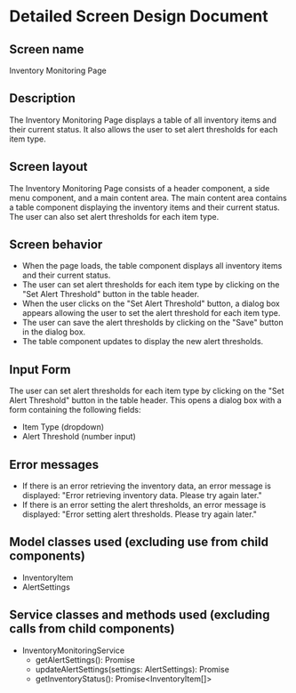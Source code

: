 # Detailed Screen Design Document

## Screen name
Inventory Monitoring Page

## Description
The Inventory Monitoring Page displays a table of all inventory items and their current status. It also allows the user to set alert thresholds for each item type.

## Screen layout
The Inventory Monitoring Page consists of a header component, a side menu component, and a main content area. The main content area contains a table component displaying the inventory items and their current status. The user can also set alert thresholds for each item type.

## Screen behavior
- When the page loads, the table component displays all inventory items and their current status.
- The user can set alert thresholds for each item type by clicking on the "Set Alert Threshold" button in the table header.
- When the user clicks on the "Set Alert Threshold" button, a dialog box appears allowing the user to set the alert threshold for each item type.
- The user can save the alert thresholds by clicking on the "Save" button in the dialog box.
- The table component updates to display the new alert thresholds.

## Input Form
The user can set alert thresholds for each item type by clicking on the "Set Alert Threshold" button in the table header. This opens a dialog box with a form containing the following fields:
- Item Type (dropdown)
- Alert Threshold (number input)

## Error messages
- If there is an error retrieving the inventory data, an error message is displayed: "Error retrieving inventory data. Please try again later."
- If there is an error setting the alert thresholds, an error message is displayed: "Error setting alert thresholds. Please try again later."

## Model classes used (excluding use from child components)
- InventoryItem
- AlertSettings

## Service classes and methods used (excluding calls from child components)
- InventoryMonitoringService
  - getAlertSettings(): Promise<AlertSettings>
  - updateAlertSettings(settings: AlertSettings): Promise<void>
  - getInventoryStatus(): Promise<InventoryItem[]>